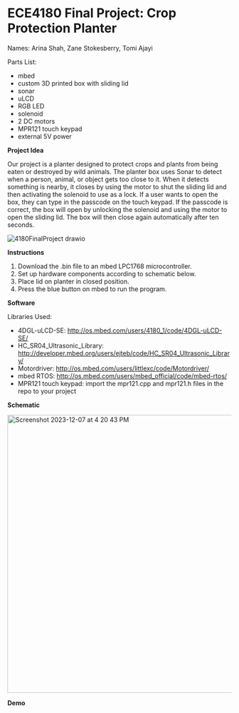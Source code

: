 # ECE4180 Final Project: Crop Protection Planter

Names: Arina Shah, Zane Stokesberry, Tomi Ajayi

Parts List:
- mbed
- custom 3D printed box with sliding lid
- sonar
- uLCD
- RGB LED
- solenoid
- 2 DC motors
- MPR121 touch keypad
- external 5V power

**Project Idea**

Our project is a planter designed to protect crops and plants from being eaten or destroyed by wild animals. The planter box uses Sonar to detect when a person, animal, or object gets too close to it. When it detects something is nearby, it closes by using the motor to shut the sliding lid and then activating the solenoid to use as a lock. If a user wants to open the box, they can type in the passcode on the touch keypad. If the passcode is correct, the box will open by unlocking the solenoid and using the motor to open the sliding lid. The box will then close again automatically after ten seconds.

![4180FinalProject drawio](https://github.com/arinashah30/ECE4180_Final_Project/assets/101674938/ae3171d1-f313-4fa1-b262-4ceb5c13e1a9)


**Instructions**
1. Download the .bin file to an mbed LPC1768 microcontroller.
2. Set up hardware components according to schematic below.
3. Place lid on planter in closed position.
4. Press the blue button on mbed to run the program.

**Software**

Libraries Used:
- 4DGL-uLCD-SE: http://os.mbed.com/users/4180_1/code/4DGL-uLCD-SE/
- HC_SR04_Ultrasonic_Library: http://developer.mbed.org/users/ejteb/code/HC_SR04_Ultrasonic_Library/
- Motordriver: http://os.mbed.com/users/littlexc/code/Motordriver/
- mbed RTOS: http://os.mbed.com/users/mbed_official/code/mbed-rtos/
- MPR121 touch keypad: import the mpr121.cpp and mpr121.h files in the repo to your project


**Schematic**

<img width="623" alt="Screenshot 2023-12-07 at 4 20 43 PM" src="https://github.com/arinashah30/ECE4180_Final_Project/assets/101674938/a44d3694-1979-442f-9ab8-88a9ce8651d2">

**Demo**
